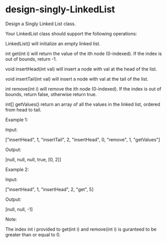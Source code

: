 # design-singly-LinkedList

Design a Singly Linked List class.

Your LinkedList class should support the following operations:

LinkedList() will initialize an empty linked list.

int get(int i) will return the value of the ith node (0-indexed). If the index is out of bounds, return -1.

void insertHead(int val) will insert a node with val at the head of the list.

void insertTail(int val) will insert a node with val at the tail of the list.

int remove(int i) will remove the ith node (0-indexed). If the index is out of bounds, return false, otherwise return true.

int[] getValues() return an array of all the values in the linked list, ordered from head to tail.

Example 1:

Input: 

["insertHead", 1, "insertTail", 2, "insertHead", 0, "remove", 1, "getValues"]

Output:

[null, null, null, true, [0, 2]]

Example 2:

Input:

["insertHead", 1, "insertHead", 2, "get", 5]

Output:

[null, null, -1]

Note:

The index int i provided to get(int i) and remove(int i) is guranteed to be greater than or equal to 0.
